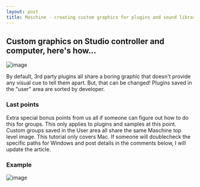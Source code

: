 ```yaml
---
layout: post
title: Maschine - creating custom graphics for plugins and sound libraries
---
```


## Custom graphics on Studio controller and computer, here's how...

![image](https://cloud.githubusercontent.com/assets/12622205/7867376/b853ba3c-0543-11e5-8da0-5f74aa944266.png)

By default, 3rd party plugins all share a boring graphic that doesn't provide any visual cue to tell them apart. But, that can be changed! Plugins saved in the "user" area are sorted by developer.

### Last points
Extra special bonus points from us all if someone can figure out how to do this for groups. This only applies to plugins and samples at this point. Custom groups saved in the User area all share the same Maschine top level image.
This tutorial only covers Mac. If someone will doublecheck the specific paths for Windows and post details in the comments below, I will update the article.
### Example
![image](https://cloud.githubusercontent.com/assets/12622205/7833384/645af84c-0434-11e5-87d2-05b5fe292cf9.png)
